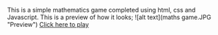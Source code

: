 This is a simple mathematics game completed using html, css and Javascript. 
This is a preview of how it looks;
![alt text](maths game.JPG "Preview")
[Click here to play](https://judithcodes.github.io/maths-game/)
